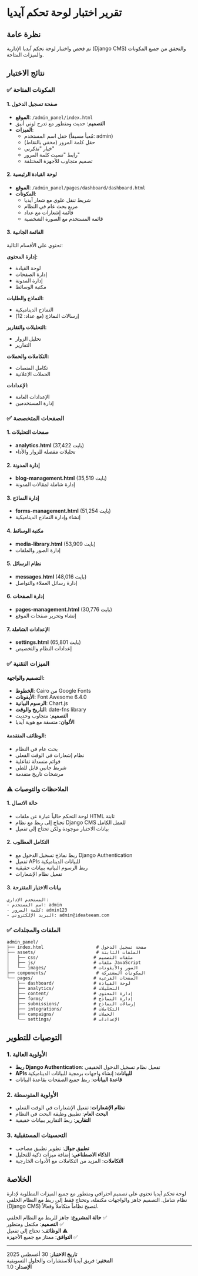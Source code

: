 # تقرير اختبار لوحة تحكم آيديا

## نظرة عامة

تم فحص واختبار لوحة تحكم آيديا الإدارية (Django CMS) والتحقق من جميع المكونات والميزات المتاحة.

## نتائج الاختبار

### ✅ المكونات المتاحة

#### 1. صفحة تسجيل الدخول
- **الموقع**: `/admin_panel/index.html`
- **التصميم**: حديث ومتطور مع تدرج لوني أنيق
- **الميزات**:
  - حقل اسم المستخدم (مُعبأ مسبقاً: admin)
  - حقل كلمة المرور (مخفي بالنقاط)
  - خيار "تذكرني"
  - رابط "نسيت كلمة المرور"
  - تصميم متجاوب للأجهزة المختلفة

#### 2. لوحة القيادة الرئيسية
- **الموقع**: `/admin_panel/pages/dashboard/dashboard.html`
- **المكونات**:
  - شريط تنقل علوي مع شعار آيديا
  - مربع بحث عام في النظام
  - قائمة إشعارات مع عداد
  - قائمة المستخدم مع الصورة الشخصية

#### 3. القائمة الجانبية
تحتوي على الأقسام التالية:

**إدارة المحتوى:**
- لوحة القيادة
- إدارة الصفحات
- إدارة المدونة
- مكتبة الوسائط

**النماذج والطلبات:**
- النماذج الديناميكية
- إرسالات النماذج (مع عداد: 12)

**التحليلات والتقارير:**
- تحليل الزوار
- التقارير

**التكاملات والحملات:**
- تكامل المنصات
- الحملات الإعلانية

**الإعدادات:**
- الإعدادات العامة
- إدارة المستخدمين

### ✅ الصفحات المتخصصة

#### 1. صفحات التحليلات
- **analytics.html** (37,422 بايت)
- تحليلات مفصلة للزوار والأداء

#### 2. إدارة المدونة
- **blog-management.html** (35,519 بايت)
- إدارة شاملة لمقالات المدونة

#### 3. إدارة النماذج
- **forms-management.html** (51,254 بايت)
- إنشاء وإدارة النماذج الديناميكية

#### 4. مكتبة الوسائط
- **media-library.html** (53,909 بايت)
- إدارة الصور والملفات

#### 5. نظام الرسائل
- **messages.html** (48,016 بايت)
- إدارة رسائل العملاء والتواصل

#### 6. إدارة الصفحات
- **pages-management.html** (30,776 بايت)
- إنشاء وتحرير صفحات الموقع

#### 7. الإعدادات الشاملة
- **settings.html** (65,801 بايت)
- إعدادات النظام والتخصيص

### ✅ الميزات التقنية

#### التصميم والواجهة:
- **الخطوط**: Cairo من Google Fonts
- **الأيقونات**: Font Awesome 6.4.0
- **الرسوم البيانية**: Chart.js
- **التاريخ والوقت**: date-fns library
- **التصميم**: متجاوب وحديث
- **الألوان**: متسقة مع هوية آيديا

#### الوظائف المتقدمة:
- بحث عام في النظام
- نظام إشعارات في الوقت الفعلي
- قوائم منسدلة تفاعلية
- شريط جانبي قابل للطي
- مرشحات تاريخ متقدمة

### ⚠️ الملاحظات والتوصيات

#### 1. حالة الاتصال
- لوحة التحكم حالياً عبارة عن ملفات HTML ثابتة
- تحتاج إلى ربط مع نظام Django CMS للعمل الكامل
- بيانات الاختبار موجودة ولكن تحتاج إلى تفعيل

#### 2. التكامل المطلوب
- ربط نماذج تسجيل الدخول مع Django Authentication
- تفعيل APIs للبيانات الديناميكية
- ربط الرسوم البيانية ببيانات حقيقية
- تفعيل نظام الإشعارات

#### 3. بيانات الاختبار المقترحة
```
المستخدم الإداري:
- اسم المستخدم: admin
- كلمة المرور: admin123
- البريد الإلكتروني: admin@ideateeam.com
```

### ✅ الملفات والمجلدات

```
admin_panel/
├── index.html                    # صفحة تسجيل الدخول
├── assets/                       # الملفات الثابتة
│   ├── css/                     # ملفات التصميم
│   ├── js/                      # ملفات JavaScript
│   └── images/                  # الصور والأيقونات
├── components/                   # المكونات المشتركة
└── pages/                       # الصفحات الفرعية
    ├── dashboard/               # لوحة القيادة
    ├── analytics/               # التحليلات
    ├── content/                 # إدارة المحتوى
    ├── forms/                   # إدارة النماذج
    ├── submissions/             # إرسالات النماذج
    ├── integrations/            # التكاملات
    ├── campaigns/               # الحملات
    └── settings/                # الإعدادات
```

## التوصيات للتطوير

### 1. الأولوية العالية
- **ربط Django Authentication**: تفعيل نظام تسجيل الدخول الحقيقي
- **APIs للبيانات**: إنشاء واجهات برمجية للبيانات الديناميكية
- **قاعدة البيانات**: ربط جميع الصفحات بقاعدة البيانات

### 2. الأولوية المتوسطة
- **نظام الإشعارات**: تفعيل الإشعارات في الوقت الفعلي
- **البحث العام**: تطبيق وظيفة البحث في النظام
- **التقارير**: ربط التقارير ببيانات حقيقية

### 3. التحسينات المستقبلية
- **تطبيق جوال**: تطوير تطبيق مصاحب
- **الذكاء الاصطناعي**: إضافة ميزات ذكية للتحليل
- **التكاملات**: المزيد من التكاملات مع الأدوات الخارجية

## الخلاصة

لوحة تحكم آيديا تحتوي على تصميم احترافي ومتطور مع جميع الميزات المطلوبة لإدارة نظام شامل. التصميم جاهز والواجهات مكتملة، وتحتاج فقط إلى ربط مع النظام الخلفي (Django CMS) لتصبح نظاماً متكاملاً وفعالاً.

**حالة المشروع**: جاهز للربط مع النظام الخلفي ✅  
**التصميم**: مكتمل ومتطور ✅  
**الوظائف**: تحتاج إلى تفعيل ⚠️  
**التوافق**: ممتاز مع جميع الأجهزة ✅

---

**تاريخ الاختبار**: 30 أغسطس 2025  
**المختبر**: فريق آيديا للاستشارات والحلول التسويقية  
**الإصدار**: 1.0

